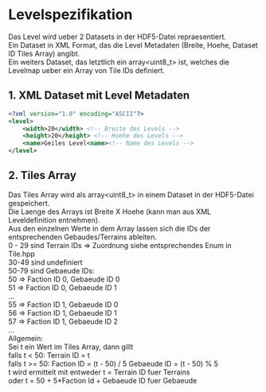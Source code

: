 # Levelspezifikation

Das Level wird ueber 2 Datasets in der HDF5-Datei repraesentiert.  
Ein Dataset in XML Format, das die Level Metadaten (Breite, Hoehe, Dataset ID Tiles Array) angibt.  
Ein weiters Dataset, das letztlich ein array<uint8_t> ist, welches die Levelmap ueber ein Array von Tile IDs definiert.

## 1. XML Dataset mit Level Metadaten
```xml
<?xml version="1.0" encoding="ASCII"?>
<level>
    <width>20</width> <!-- Breite des Levels -->
    <height>20</height> <!-- Hoehe des Levels -->
    <name>Geiles Level<name><!-- Name des Levels -->
</level>
```

## 2. Tiles Array
Das Tiles Array wird als array<uint8_t> in einem Dataset in der HDF5-Datei gespeichert.  
Die Laenge des Arrays ist Breite X Hoehe (kann man aus XML Leveldefinition entnehmen).  
Aus den einzelnen Werte in dem Array lassen sich die IDs der entsprechenden Gebaudes/Terrains ableiten.  
0 - 29 sind Terrain IDs => Zuordnung siehe entsprechendes Enum in Tile.hpp  
30-49 sind undefiniert  
50-79  sind Gebaeude IDs:  
50 => Faction ID 0, Gebaeude ID 0  
51 => Faction ID 0, Gebaeude ID 1  
...  
55 => Faction ID 1, Gebaeude ID 0  
56 => Faction ID 1, Gebaeude ID 1  
57 => Faction ID 1, Gebaeude ID 2  
...  
Allgemein:  
Sei t ein Wert im Tiles Array, dann gillt  
falls t < 50: Terrain ID = t  
falls t >= 50: Faction ID = (t - 50) / 5   Gebaeude ID = (t - 50) % 5  
t wird ermittelt mit entweder t = Terrain ID fuer Terrains  
oder t = 50 + 5*Faction Id + Gebaeude ID fuer Gebaeude